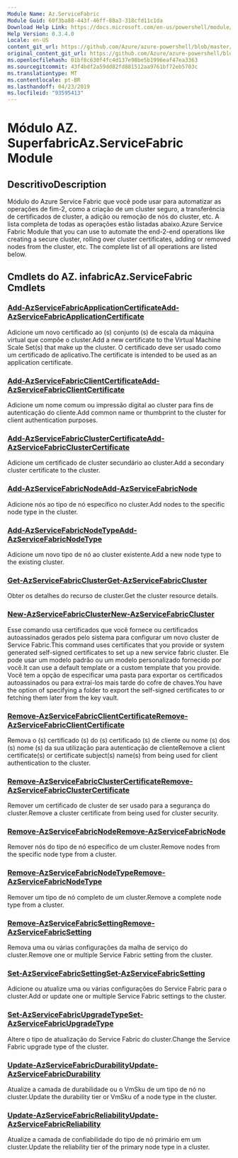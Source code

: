 ```yaml
---
Module Name: Az.ServiceFabric
Module Guid: 60f3ba88-443f-46ff-88a3-318cfd11c1da
Download Help Link: https://docs.microsoft.com/en-us/powershell/module/az.servicefabric
Help Version: 0.3.4.0
Locale: en-US
content_git_url: https://github.com/Azure/azure-powershell/blob/master/src/ServiceFabric/ServiceFabric/help/Az.ServiceFabric.md
original_content_git_url: https://github.com/Azure/azure-powershell/blob/master/src/ServiceFabric/ServiceFabric/help/Az.ServiceFabric.md
ms.openlocfilehash: 01bf8c630f4fc4d137e98be5b1996eaf47ea3363
ms.sourcegitcommit: 43f4bdf2a59dd82fd881512aa9761bf72eb5703c
ms.translationtype: MT
ms.contentlocale: pt-BR
ms.lasthandoff: 04/23/2019
ms.locfileid: "93595413"
---
```

# <span data-ttu-id="72be5-101">Módulo AZ. Superfabric</span><span class="sxs-lookup"><span data-stu-id="72be5-101">Az.ServiceFabric Module</span></span>
## <span data-ttu-id="72be5-102">Descritivo</span><span class="sxs-lookup"><span data-stu-id="72be5-102">Description</span></span>
<span data-ttu-id="72be5-103">Módulo do Azure Service Fabric que você pode usar para automatizar as operações de fim-2, como a criação de um cluster seguro, a transferência de certificados de cluster, a adição ou remoção de nós do cluster, etc. A lista completa de todas as operações estão listadas abaixo.</span><span class="sxs-lookup"><span data-stu-id="72be5-103">Azure Service Fabric Module that you can use to automate the end-2-end operations like creating a secure cluster, rolling over cluster certificates, adding or removed nodes from the cluster, etc. The complete list of all operations are listed below.</span></span>

## <span data-ttu-id="72be5-104">Cmdlets do AZ. infabric</span><span class="sxs-lookup"><span data-stu-id="72be5-104">Az.ServiceFabric Cmdlets</span></span>
### [<span data-ttu-id="72be5-105">Add-AzServiceFabricApplicationCertificate</span><span class="sxs-lookup"><span data-stu-id="72be5-105">Add-AzServiceFabricApplicationCertificate</span></span>](Add-AzServiceFabricApplicationCertificate.md)
<span data-ttu-id="72be5-106">Adicione um novo certificado ao (s) conjunto (s) de escala da máquina virtual que compõe o cluster.</span><span class="sxs-lookup"><span data-stu-id="72be5-106">Add a new certificate to the Virtual Machine Scale Set(s) that make up the cluster.</span></span> <span data-ttu-id="72be5-107">O certificado deve ser usado como um certificado de aplicativo.</span><span class="sxs-lookup"><span data-stu-id="72be5-107">The certificate is intended to be used as an application certificate.</span></span>

### [<span data-ttu-id="72be5-108">Add-AzServiceFabricClientCertificate</span><span class="sxs-lookup"><span data-stu-id="72be5-108">Add-AzServiceFabricClientCertificate</span></span>](Add-AzServiceFabricClientCertificate.md)
<span data-ttu-id="72be5-109">Adicione um nome comum ou impressão digital ao cluster para fins de autenticação do cliente.</span><span class="sxs-lookup"><span data-stu-id="72be5-109">Add common name or thumbprint to the cluster for client authentication purposes.</span></span>

### [<span data-ttu-id="72be5-110">Add-AzServiceFabricClusterCertificate</span><span class="sxs-lookup"><span data-stu-id="72be5-110">Add-AzServiceFabricClusterCertificate</span></span>](Add-AzServiceFabricClusterCertificate.md)
<span data-ttu-id="72be5-111">Adicione um certificado de cluster secundário ao cluster.</span><span class="sxs-lookup"><span data-stu-id="72be5-111">Add a secondary cluster certificate to the cluster.</span></span>

### [<span data-ttu-id="72be5-112">Add-AzServiceFabricNode</span><span class="sxs-lookup"><span data-stu-id="72be5-112">Add-AzServiceFabricNode</span></span>](Add-AzServiceFabricNode.md)
<span data-ttu-id="72be5-113">Adicione nós ao tipo de nó específico no cluster.</span><span class="sxs-lookup"><span data-stu-id="72be5-113">Add nodes to the specific node type in the cluster.</span></span>

### [<span data-ttu-id="72be5-114">Add-AzServiceFabricNodeType</span><span class="sxs-lookup"><span data-stu-id="72be5-114">Add-AzServiceFabricNodeType</span></span>](Add-AzServiceFabricNodeType.md)
<span data-ttu-id="72be5-115">Adicione um novo tipo de nó ao cluster existente.</span><span class="sxs-lookup"><span data-stu-id="72be5-115">Add a new node type to the existing cluster.</span></span>

### [<span data-ttu-id="72be5-116">Get-AzServiceFabricCluster</span><span class="sxs-lookup"><span data-stu-id="72be5-116">Get-AzServiceFabricCluster</span></span>](Get-AzServiceFabricCluster.md)
<span data-ttu-id="72be5-117">Obter os detalhes do recurso de cluster.</span><span class="sxs-lookup"><span data-stu-id="72be5-117">Get the cluster resource details.</span></span>

### [<span data-ttu-id="72be5-118">New-AzServiceFabricCluster</span><span class="sxs-lookup"><span data-stu-id="72be5-118">New-AzServiceFabricCluster</span></span>](New-AzServiceFabricCluster.md)
<span data-ttu-id="72be5-119">Esse comando usa certificados que você fornece ou certificados autoassinados gerados pelo sistema para configurar um novo cluster de Service Fabric.</span><span class="sxs-lookup"><span data-stu-id="72be5-119">This command uses certificates that you provide or system generated self-signed certificates to set up a new service fabric cluster.</span></span> <span data-ttu-id="72be5-120">Ele pode usar um modelo padrão ou um modelo personalizado fornecido por você.</span><span class="sxs-lookup"><span data-stu-id="72be5-120">It can use a default template or a custom template that you provide.</span></span> <span data-ttu-id="72be5-121">Você tem a opção de especificar uma pasta para exportar os certificados autoassinados ou para extraí-los mais tarde do cofre de chaves.</span><span class="sxs-lookup"><span data-stu-id="72be5-121">You have the option of specifying a folder to export the self-signed certificates to or fetching them later from the key vault.</span></span> 

### [<span data-ttu-id="72be5-122">Remove-AzServiceFabricClientCertificate</span><span class="sxs-lookup"><span data-stu-id="72be5-122">Remove-AzServiceFabricClientCertificate</span></span>](Remove-AzServiceFabricClientCertificate.md)
<span data-ttu-id="72be5-123">Remova o (s) certificado (s) do (s) certificado (s) de cliente ou nome (s) dos (s) nome (s) da sua utilização para autenticação de cliente</span><span class="sxs-lookup"><span data-stu-id="72be5-123">Remove a client certificate(s) or certificate subject(s) name(s) from being used for client authentication to the cluster.</span></span>

### [<span data-ttu-id="72be5-124">Remove-AzServiceFabricClusterCertificate</span><span class="sxs-lookup"><span data-stu-id="72be5-124">Remove-AzServiceFabricClusterCertificate</span></span>](Remove-AzServiceFabricClusterCertificate.md)
<span data-ttu-id="72be5-125">Remover um certificado de cluster de ser usado para a segurança do cluster.</span><span class="sxs-lookup"><span data-stu-id="72be5-125">Remove a cluster certificate from being used for cluster security.</span></span>

### [<span data-ttu-id="72be5-126">Remove-AzServiceFabricNode</span><span class="sxs-lookup"><span data-stu-id="72be5-126">Remove-AzServiceFabricNode</span></span>](Remove-AzServiceFabricNode.md)
<span data-ttu-id="72be5-127">Remover nós do tipo de nó específico de um cluster.</span><span class="sxs-lookup"><span data-stu-id="72be5-127">Remove nodes from the specific node type from a cluster.</span></span>

### [<span data-ttu-id="72be5-128">Remove-AzServiceFabricNodeType</span><span class="sxs-lookup"><span data-stu-id="72be5-128">Remove-AzServiceFabricNodeType</span></span>](Remove-AzServiceFabricNodeType.md)
<span data-ttu-id="72be5-129">Remover um tipo de nó completo de um cluster.</span><span class="sxs-lookup"><span data-stu-id="72be5-129">Remove a complete node type from a cluster.</span></span>

### [<span data-ttu-id="72be5-130">Remove-AzServiceFabricSetting</span><span class="sxs-lookup"><span data-stu-id="72be5-130">Remove-AzServiceFabricSetting</span></span>](Remove-AzServiceFabricSetting.md)
<span data-ttu-id="72be5-131">Remova uma ou várias configurações da malha de serviço do cluster.</span><span class="sxs-lookup"><span data-stu-id="72be5-131">Remove one or multiple Service Fabric setting from the cluster.</span></span>

### [<span data-ttu-id="72be5-132">Set-AzServiceFabricSetting</span><span class="sxs-lookup"><span data-stu-id="72be5-132">Set-AzServiceFabricSetting</span></span>](Set-AzServiceFabricSetting.md)
<span data-ttu-id="72be5-133">Adicione ou atualize uma ou várias configurações do Service Fabric para o cluster.</span><span class="sxs-lookup"><span data-stu-id="72be5-133">Add or update one or multiple Service Fabric settings to the cluster.</span></span>

### [<span data-ttu-id="72be5-134">Set-AzServiceFabricUpgradeType</span><span class="sxs-lookup"><span data-stu-id="72be5-134">Set-AzServiceFabricUpgradeType</span></span>](Set-AzServiceFabricUpgradeType.md)
<span data-ttu-id="72be5-135">Altere o tipo de atualização do Service Fabric do cluster.</span><span class="sxs-lookup"><span data-stu-id="72be5-135">Change the Service Fabric upgrade type of the cluster.</span></span>

### [<span data-ttu-id="72be5-136">Update-AzServiceFabricDurability</span><span class="sxs-lookup"><span data-stu-id="72be5-136">Update-AzServiceFabricDurability</span></span>](Update-AzServiceFabricDurability.md)
<span data-ttu-id="72be5-137">Atualize a camada de durabilidade ou o VmSku de um tipo de nó no cluster.</span><span class="sxs-lookup"><span data-stu-id="72be5-137">Update the durability tier or VmSku of a node type in the cluster.</span></span>

### [<span data-ttu-id="72be5-138">Update-AzServiceFabricReliability</span><span class="sxs-lookup"><span data-stu-id="72be5-138">Update-AzServiceFabricReliability</span></span>](Update-AzServiceFabricReliability.md)
<span data-ttu-id="72be5-139">Atualize a camada de confiabilidade do tipo de nó primário em um cluster.</span><span class="sxs-lookup"><span data-stu-id="72be5-139">Update the reliability tier of the primary node type in a cluster.</span></span>

